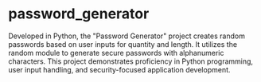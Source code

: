 # password_generator
Developed in Python, the "Password Generator" project creates random passwords based on user inputs for quantity and length. It utilizes the random module to generate secure passwords with alphanumeric characters. This project demonstrates proficiency in Python programming, user input handling, and security-focused application development.
